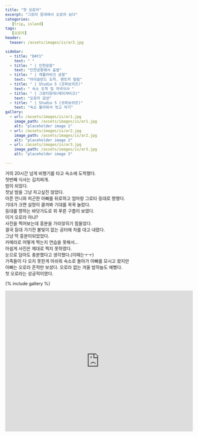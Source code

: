 ```yaml
---
title: "첫 오로라"
excerpt: "그로타 등대에서 오로라 보다"
categories:
   [trip, island]
tags:
   [오로라]
header:
  teaser: /assets/images/is/ar3.jpg

sidebar:
  - title: "DAY1"
    text: " "
  - title: " | 인천공항"
    text: "인천공항에서 출발"
  - title: " | 캐플라비크 공항"
    text: "아이슬란드 도착. 렌트카 빌림"
  - title: " | Studio 5 (코파보귀르)"
    text: " 숙소 도착 및 저녁식사 "
  - title: " | 그로타등대(레이캬비크)"
    text: "오로라 감상"
  - title: " | Studio 5 (코파보귀르)"
    text: "숙소 돌아와서 씻고 자기"
gallery:
  - url: /assets/images/is/ar1.jpg
    image_path: /assets/images/is/ar1.jpg
    alt: "placeholder image 1"
  - url: /assets/images/is/ar2.jpg
    image_path: /assets/images/is/ar2.jpg
    alt: "placeholder image 2"
  - url: /assets/images/is/ar3.jpg
    image_path: /assets/images/is/ar3.jpg
    alt: "placeholder image 3"

---
```

거의 20시간 넘게 비행기를 타고 숙소에 도착했다.   
첫번째 식사는 김치찌개.  
밤이 되었다.  
첫날 밤을 그냥 자고싶진 않았다.  
아픈 언니와 피곤한 아빠를 뒤로하고 엄마랑 그로타 등대로 향했다.  
기대가 크면 실망이 클까봐 기대를 꾹꾹 눌렀다.  
등대를 향하는 바닷가도로 위 푸른 구름이 보였다.  
이거 오로라 아냐?  
사진을 찍어보는데 흥분을 가라앉히기 힘들었다.  
결국 등대 가기전 불빛이 없는 공터에 차를 대고 내렸다.  
그냥 막 흥분이되었었다.  
카메라로 어떻게 찍는지 연습을 못해서...  
아쉽게 사진은 제대로 찍지 못하였다.  
눈으로 담아도 충분했다고 생각했다.(이때는ㅜㅜ)  
가족들이 다 오지 못한게 아쉬워 숙소로 돌아가 아빠를 모시고 왔지만  
아빠는 오로라 흔적만 보셨다.
오로라 없는 겨울 밤하늘도 예뻤다.  
첫 오로라는 성공적이였다.

{% include gallery  %}
<iframe src="https://www.google.com/maps/embed?pb=!1m34!1m12!1m3!1d111720.49854761273!2d-22.40078156554797!3d64.05412644502664!2m3!1f0!2f0!3f0!3m2!1i1024!2i768!4f13.1!4m19!3e0!4m5!1s0x4929fdfce2ab799f%3A0x27f88d0a15c328cd!2z7LyA7ZSM652867mE7YGsIOq1reygnOqzte2VrSBLZWZsYXbDrWt1cmZsdWd2w7ZsbHVyLCAyMzUgS2VmbGF2w61rLCDslYTsnbTsiqzrnoDrk5w!3m2!1d63.9786029!2d-22.635036!4m5!1s0x48d6735b5b6a54db%3A0xea55745367827c1f!2zU3R1ZGlvIEU4LCBFbmdpaGphbGxpIDgsIEvDs3Bhdm9ndXIsIOyVhOydtOyKrOuegOuTnA!3m2!1d64.1098152!2d-21.858184899999998!4m5!1s0x48d60aeea2eeaa69%3A0xb7c61001611f14e3!2zR3LDs3R0YSwg7IWA7Yuw7JWE66W065Oc64KY66W065Oc64Sk7IqkIOyVhOydtOyKrOuegOuTnA!3m2!1d64.1645565!2d-22.021600199999998!5e0!3m2!1sko!2skr!4v1556868566275!5m2!1sko!2skr" width="600" height="450" frameborder="0" style="border:0" allowfullscreen></iframe>
